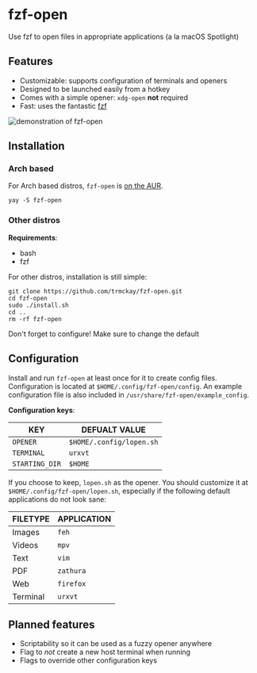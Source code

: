 # fzf-open
Use fzf to open files in appropriate applications (a la macOS Spotlight)

## Features ##
- Customizable: supports configuration of terminals and openers
- Designed to be launched easily from a hotkey
- Comes with a simple opener: `xdg-open` **not** required
- Fast: uses the fantastic [fzf](https://github.com/junegunn/fzf)

![demonstration of fzf-open](extra/demo.gif)

## Installation ##

### Arch based ###

For Arch based distros, `fzf-open` is [on the AUR](https://aur.archlinux.org/packages/fzf-open/).

```
yay -S fzf-open
```

### Other distros ###

**Requirements**:
- bash
- fzf

For other distros, installation is still simple:

```
git clone https://github.com/trmckay/fzf-open.git
cd fzf-open
sudo ./install.sh
cd ..
rm -rf fzf-open
```
Don't forget to configure! Make sure to change the default 

## Configuration ##

Install and run `fzf-open` at least once for it to create config files.
Configuration is located at `$HOME/.config/fzf-open/config`.
An example configuration file is also included in `/usr/share/fzf-open/example_config`.

**Configuration keys**:

| KEY | DEFUALT VALUE |
| --- | --- |
| `OPENER` | `$HOME/.config/lopen.sh` |
| `TERMINAL` | `urxvt` |
| `STARTING_DIR` | `$HOME` |

If you choose to keep, `lopen.sh` as the opener. You should customize it at `$HOME/.config/fzf-open/lopen.sh`, especially if the following
default applications do not look sane:

| FILETYPE | APPLICATION |
| --- | --- |
| Images | `feh` |
| Videos | `mpv` |
| Text | `vim` |
| PDF | `zathura` |
| Web | `firefox` |
| Terminal | `urxvt` |

## Planned features ##
- Scriptability so it can be used as a fuzzy opener anywhere
- Flag to _not_ create a new host terminal when running
- Flags to override other configuration keys
